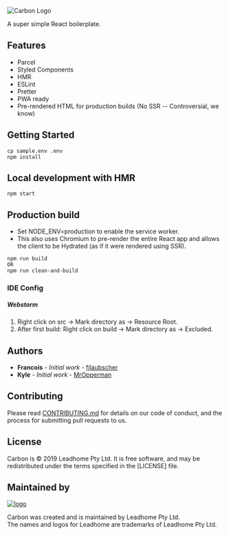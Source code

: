 ![Carbon Logo](https://i.imgur.com/JX6nZks.png)

A super simple React boilerplate.

## Features
- Parcel
- Styled Components
- HMR
- ESLint
- Pretter
- PWA ready
- Pre-rendered HTML for production builds (No SSR -- Controversial, we know)

## Getting Started
```
cp sample.env .env
npm install
```

## Local development with HMR
```
npm start
```

## Production build
- Set NODE_ENV=production to enable the service worker.
- This also uses Chromium to pre-render the entire React app and allows the client to be Hydrated (as if it were rendered using SSR).
```
npm run build
OR
npm run clean-and-build
```

### IDE Config
##### Webstorm
1. Right click on src -> Mark directory as -> Resource Root.
2. After first build: Right click on build -> Mark directory as -> Excluded.

## Authors

* **Francois** - *Initial work* - [fjlaubscher](https://github.com/fjlaubscher)
* **Kyle** - *Initial work* - [MrOpperman](https://github.com/MrOpperman)

## Contributing

Please read [CONTRIBUTING.md](CONTRIBUTING.md) for details on our code of conduct, and the process for submitting pull requests to us.

License
-------

Carbon is © 2019 Leadhome Pty Ltd.
It is free software, and may be redistributed under the terms specified in the [LICENSE] file.

Maintained by
----------------

[![logo](https://i.imgur.com/QH4yUje.png)](https://leadhome.co.za?utm_source=github)

Carbon was created and is maintained by Leadhome Pty Ltd.<br />
The names and logos for Leadhome are trademarks of Leadhome Pty Ltd.
